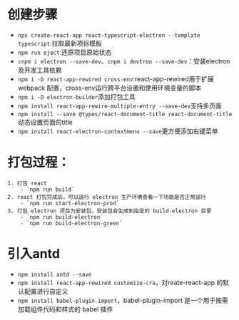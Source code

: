 # 创建步骤
- `npx create-react-app react-typescript-electron --template typescript`:拉取最新项目模板
- `npm run eject`:还原项目原始状态
- `cnpm i electron --save-dev`、`cnpm i devtron --save-dev`：安装electron及开发工具依赖
- `npm i -D react-app-rewired cross-env`:react-app-rewired用于扩展 webpack 配置，cross-env运行跨平台设置和使用环境变量的脚本
- `npm i -D electron-builder`添加打包工具
- `npm install react-app-rewire-multiple-entry --save-dev`支持多页面
- `npm install --save @types/react-document-title react-document-title`动态设置页面的title
- `npm install react-electron-contextmenu --save`更方便添加右键菜单
# 打包过程： 
    1. 打包 react
        - `npm run build`
    2. react 打包完成后，可以运行 electron 生产环境查看一下功能是否正常运行
        - `npm run start-electron-prod`
    3. 打包 electron 项目为安装包，安装包会生成到指定的 build-electron 目录
        - `npm run build-electron`
        - `npm run build-electron-green`

# 引入antd
 - `npm install antd --save`
 - `npm install react-app-rewired customize-cra`，对reate-react-app 的默认配置进行自定义
 - `npm install babel-plugin-import`，babel-plugin-import 是一个用于按需加载组件代码和样式的 babel 插件